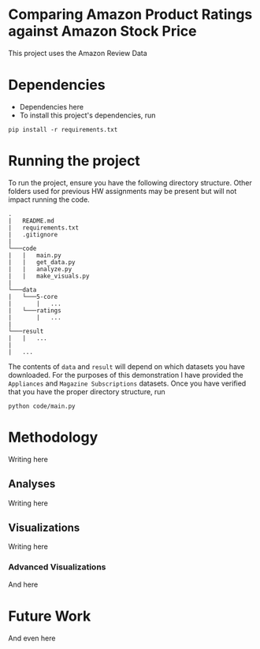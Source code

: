 # Comparing Amazon Product Ratings against Amazon Stock Price

This project uses the Amazon Review Data

# Dependencies

- Dependencies here
- To install this project's dependencies, run
```
pip install -r requirements.txt
```

# Running the project

To run the project, ensure you have the following directory structure. Other folders used for previous HW assignments may be present but will not impact running the code.

```
.
|   README.md
|   requirements.txt
|   .gitignore
|
└───code
|   |   main.py
|   |   get_data.py
|   |   analyze.py
|   |   make_visuals.py
|
└───data
|   └───5-core
|       |   ...
|   └───ratings
|       |   ...
|
└───result
|   |   ...
|
|   ...

```

The contents of `data` and `result` will depend on which datasets you have downloaded. For the purposes of this demonstration I have provided the `Appliances` and `Magazine Subscriptions` datasets. Once you have verified that you have the proper directory structure, run
```
python code/main.py
```

# Methodology

Writing here

## Analyses

Writing here

## Visualizations

Writing here

### Advanced Visualizations

And here

# Future Work

And even here